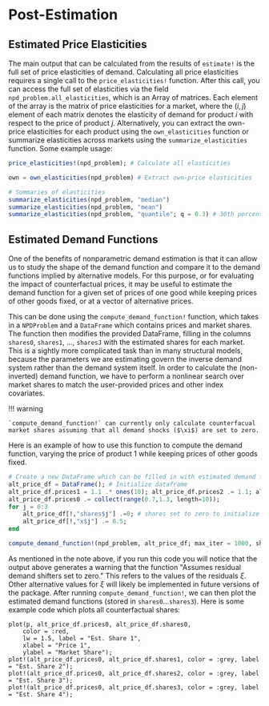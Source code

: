 # Post-Estimation 
## Estimated Price Elasticities 
The main output that can be calculated from the results of `estimate!` is the full set of price elasticities of demand. Calculating all price elasticities requires 
a single call to the `price_elasticities!` function. After this call, you can access the full set of elasticities via the field `npd_problem.all_elasticities`, which is an Array of matrices. 
Each element of the array is the matrix of price elasticities for a market, where the $(i,j)$ element of each matrix denotes the elasticity of demand for product $i$ with respect to the price of product $j$.
Alternatively, you can extract the own-price elasticities for each product using the `own_elasticities` function or summarize elasticities across markets using the `summarize_elasticities` function. Some example usage: 
```julia    
price_elasticities!(npd_problem); # Calculate all elasticities 

own = own_elasticities(npd_problem) # Extract own-price elasticities 

# Summaries of elasticities
summarize_elasticities(npd_problem, "median")
summarize_elasticities(npd_problem, "mean")
summarize_elasticities(npd_problem, "quantile"; q = 0.3) # 30th percentile
```

## Estimated Demand Functions
One of the benefits of nonparametric demand estimation is that it can allow us to study the shape of the demand function and compare it to the demand functions implied by alternative models. For this purpose, or for evaluating the impact of counterfactual prices, it may be useful to estimate the demand function for a given set of prices of one good while keeping prices of other goods fixed, or at a vector of alternative prices. 

This can be done using the `compute_demand_function!` function, which takes in a `NPDProblem` and a `DataFrame` which contains prices and market shares. The function then modifies the provided DataFrame, filling in the columns `shares0`, `shares1`, ..., `sharesJ` with the estimated shares for each market. This is a sightly more complicated task than in many structural models, because the parameters we are estimating govern the inverse demand system rather than the demand system itself. In order to calculate the (non-inverted) demand function, we have to perform a nonlinear search over market shares to match the user-provided prices and other index covariates. 

!!! warning

    `compute_demand_function!` can currently only calculate counterfacual market shares assuming that all demand shocks ($\xi$) are set to zero.  

Here is an example of how to use this function to compute the demand function, varying the price of product 1 while keeping prices of other goods fixed. 

```julia
# Create a new DataFrame which can be filled in with estimated demand functions
alt_price_df = DataFrame(); # Initialize dataframe 
alt_price_df.prices1 = 1.1 .* ones(10); alt_price_df.prices2 .= 1.1; alt_price_df.prices3 .= 1.1;
alt_price_df.prices0 .= collect(range(0.7,1.3, length=10));
for j = 0:3
    alt_price_df[!,"shares$j"] .=0; # shares set to zero to initialize the fields-- compute_demand_function will ignore and replace these values
    alt_price_df[!,"x$j"] .= 0.5; 
end

compute_demand_function!(npd_problem, alt_price_df; max_iter = 1000, show_trace = false);
```
As mentioned in the note above, if you run this code you will notice that the output above generates a warning that the function "Assumes residual demand shifters set to zero." This refers to the values of the residuals $\xi$. Other alternative values for $\xi$ will likely be implemented in future versions of the package. After running `compute_demand_function!`, we can then plot the estimated demand functions (stored in `shares0`...`shares3`). Here is some example code which plots all counterfactual shares: 

```julia, label = "testing"
plot(p, alt_price_df.prices0, alt_price_df.shares0, 
    color = :red, 
    lw = 1.5, label = "Est. Share 1", 
    xlabel = "Price 1", 
    ylabel = "Market Share");
plot!(alt_price_df.prices0, alt_price_df.shares1, color = :grey, label = "Est. Share 2");
plot!(alt_price_df.prices0, alt_price_df.shares2, color = :grey, label = "Est. Share 3");
plot!(alt_price_df.prices0, alt_price_df.shares3, color = :grey, label = "Est. Share 4");
```